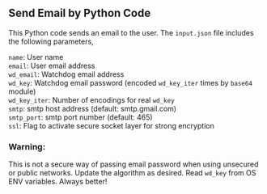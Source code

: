 ## Send Email by Python Code

This Python code sends an email to the user. The `input.json` file includes the following parameters,


`name`: User name  
`email`: User email address  
`wd_email`: Watchdog email address  
`wd_key`: Watchdog email password (encoded `wd_key_iter` times by `base64` module)  
`wd_key_iter`: Number of encodings for real `wd_key`  
`smtp`: smtp host address (default: smtp.gmail.com)  
`smtp_port`: smtp port number (default: 465)  
`ssl`: Flag to activate secure socket layer for strong encryption  


### Warning:  
This is not a secure way of passing email password when using unsecured or public networks. Update the algorithm as desired.
Read `wd_key` from OS ENV variables. Always better!

